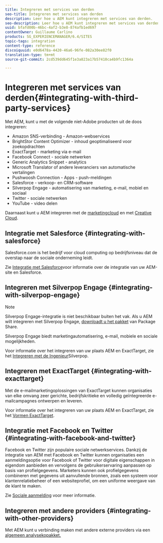 ```yaml
---
title: Integreren met services van derden
seo-title: Integreren met services van derden
description: Leer hoe u AEM kunt integreren met services van derden.
seo-description: Leer hoe u AEM kunt integreren met services van derden.
uuid: bfafd00b-46bc-4af2-b3e8-874afb1ed697
contentOwner: Guillaume Carlino
products: SG_EXPERIENCEMANAGER/6.4/SITES
topic-tags: integration
content-type: reference
discoiquuid: e0d6478a-4420-46a6-96fe-082a30ee82f0
translation-type: tm+mt
source-git-commit: 2cd539dd645f1e3a823a17b57410ca4b9fc1364a

---
```



# Integreren met services van derden{#integrating-with-third-party-services}

Met AEM, kunt u met de volgende niet-Adobe producten uit de doos integreren:

* Amazon SNS-verbinding - Amazon-webservices
* BrightStor Content Optimizer - inhoud geoptimaliseerd voor zoekopdrachten
* ExactTarget - marketing via e-mail
* Facebook Connect - sociale netwerken
* Generic Analytics Snippet - analytics
* Microsoft Translator of andere leveranciers van automatische vertalingen
* Pushwoosh Connection - Apps - push-meldingen
* Salesforce - verkoop- en CRM-software
* Silverpop Engage - automatisering van marketing, e-mail, mobiel en sociaal
* Twitter - sociale netwerken
* YouTube - video delen

Daarnaast kunt u AEM integreren met de [marketingcloud](/help/sites-administering/marketing-cloud.md) en met [Creative Cloud](/help/assets/aem-cc-integration-best-practices.md).

## Integratie met Salesforce {#integrating-with-salesforce}

Salesforce.com is het bedrijf voor cloud computing op bedrijfsniveau dat de overstap naar de sociale onderneming leidt.

Zie [Integratie met Salesforce](/help/sites-administering/salesforce.md)voor informatie over de integratie van uw AEM-site en Salesforce.

## Integreren met Silverpop Engage {#integrating-with-silverpop-engage}

>[!NOTE]
>
>Silverpop Engage-integratie is niet beschikbaar buiten het vak. Als u AEM wilt integreren met Silverpop Engage, [downloadt u het pakket](https://www.adobeaemcloud.com/content/marketplace/marketplaceProxy.html?packagePath=/content/companies/public/adobe/packages/aem620/product/cq-mcm-integrations-silverpop-content) van Package Share.

Silverpop Engage biedt marketingautomatisering, e-mail, mobiele en sociale mogelijkheden.

Voor informatie over het integreren van uw plaats AEM en ExactTarget, zie het [Integreren met de Ingenieur](/help/sites-administering/silverpop.md)Silverpop.

## Integreren met ExactTarget {#integrating-with-exacttarget}

Met de e-mailmarketingoplossingen van ExactTarget kunnen organisaties van elke omvang zeer gerichte, bedrijfskritieke en volledig geïntegreerde e-mailcampagnes ontwerpen en leveren.

Voor informatie over het integreren van uw plaats AEM en ExactTarget, zie het [Vormen ExactTarget](/help/sites-administering/exacttarget.md).

## Integratie met Facebook en Twitter {#integrating-with-facebook-and-twitter}

Facebook en Twitter zijn populaire sociale netwerkservices. Dankzij de integratie van AEM met Facebook en Twitter kunnen organisaties een aanmeldingsoptie voor Facebook of Twitter voor digitale eigenschappen in eigendom aanbieden en vervolgens de gebruikerservaring aanpassen op basis van profielgegevens. Marketers kunnen ook profielgegevens combineren met gegevens uit aanvullende bronnen, zoals een systeem voor klantenrelatiebeheer of een websiteprofiel, om een uniforme weergave van de klant te maken.

Zie [Sociale aanmelding](/help/communities/social-login.md) voor meer informatie.

## Integreren met andere providers {#integrating-with-other-providers}

Met AEM kunt u verbinding maken met andere externe providers via een [algemeen analysekopakket.](/help/sites-administering/external-providers.md)
